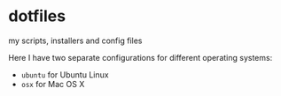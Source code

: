 # dotfiles
my scripts, installers and config files

Here I have two separate configurations for different operating systems:
- `ubuntu` for Ubuntu Linux
- `osx` for Mac OS X
